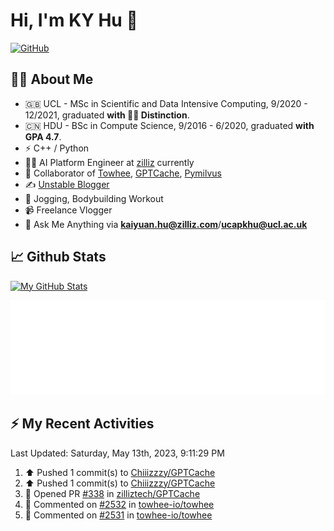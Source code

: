 # Hi, I'm KY Hu 👋

[![GitHub](https://img.shields.io/badge/dynamic/json?logo=github&label=GitHub&labelColor=495867&color=495867&query=%24.data.totalSubs&url=https%3A%2F%2Fapi.spencerwoo.com%2Fsubstats%2F%3Fsource%3Dgithub%26queryKey%3Dhayschan&style=flat-square)](https://github.com/Chiiizzzy)

## 🧑‍💻 About Me


- 🇬🇧 UCL - MSc in Scientific and Data Intensive Computing, 9/2020 - 12/2021, graduated **with 🧑‍🎓 Distinction**.
- 🇨🇳 HDU - BSc in Compute Science, 9/2016 - 6/2020, graduated **with GPA 4.7**.
- ⚡️ C++ / Python
- 🧑‍💻 AI Platform Engineer at [zilliz](https://zilliz.com/) currently
- 💬 Collaborator of [Towhee](https://github.com/towhee-io/towhee), [GPTCache](https://github.com/zilliztech/GPTCache), [Pymilvus](https://github.com/milvus-io/pymilvus)
- ✍️ [Unstable Blogger](https://blog.csdn.net/DooDia)
- 🏃 Jogging, Bodybuilding Workout
- 📹 Freelance Vlogger
- 📮 Ask Me Anything via **[kaiyuan.hu@zilliz.com](mailto:kaiyuan.hu@zilliz.com)**/**[ucapkhu@ucl.ac.uk](ucapkhu@ucl.ac.uk)**


## 📈 Github Stats

[![My GitHub Stats](https://github-readme-stats.vercel.app/api?username=Chiiizzzy&show_icons=true&theme=gotham)](https://github-readme-stats.vercel.app/api?username=Chiiizzzy&show_icons=true&theme=gotham)

<!-- [![Ashutosh's github activity graph](https://github-readme-activity-graph.cyclic.app/graph?username=Chiiizzzy&theme=dracula)](https://github.com/Chiiizzzy/github-readme-activity-graph) -->


![Metrics 👋](/metrics.plugin.followup.user.svg)

## ⚡️ My Recent Activities

<!--RECENT_ACTIVITY:last_update-->
Last Updated: Saturday, May 13th, 2023, 9:11:29 PM
<!--RECENT_ACTIVITY:last_update_end-->

<!--RECENT_ACTIVITY:start-->
1. ⬆️ Pushed 1 commit(s) to [Chiiizzzy/GPTCache](https://github.com/Chiiizzzy/GPTCache)<br>
2. ⬆️ Pushed 1 commit(s) to [Chiiizzzy/GPTCache](https://github.com/Chiiizzzy/GPTCache)<br>
3. 💪 Opened PR [#338](https://github.com/zilliztech/GPTCache/pull/338) in [zilliztech/GPTCache](https://github.com/zilliztech/GPTCache)<br>
4. 💬 Commented on [#2532](https://github.com/towhee-io/towhee/pull/2532#issuecomment-1545060203) in [towhee-io/towhee](https://github.com/towhee-io/towhee)<br>
5. 💬 Commented on [#2531](https://github.com/towhee-io/towhee/pull/2531#issuecomment-1545029735) in [towhee-io/towhee](https://github.com/towhee-io/towhee)<br>
<!--RECENT_ACTIVITY:end-->
